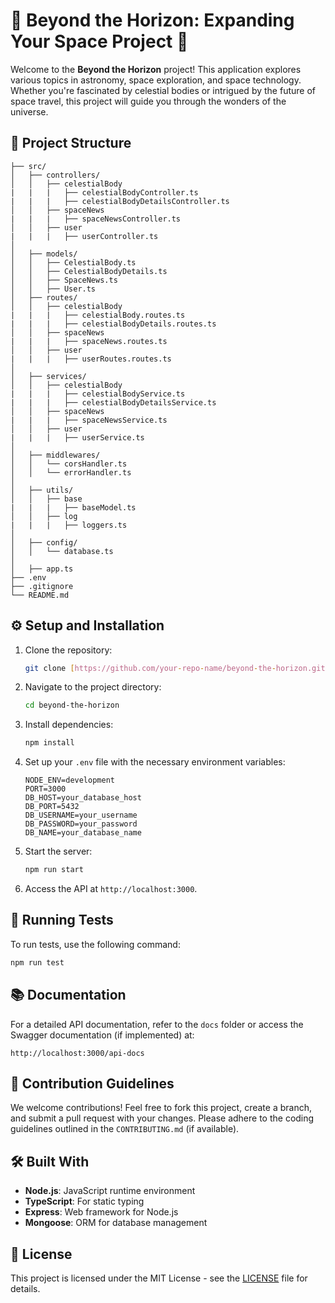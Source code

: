 # 🌌 Beyond the Horizon: Expanding Your Space Project 🚀

Welcome to the **Beyond the Horizon** project! This application explores various topics in astronomy, space exploration, and space technology. Whether you're fascinated by celestial bodies or intrigued by the future of space travel, this project will guide you through the wonders of the universe.

## 📁 Project Structure

```
├── src/
│   ├── controllers/       
│   │   ├── celestialBody
|   |   |   ├── celestialBodyController.ts
|   |   |   ├── celestialBodyDetailsController.ts
│   │   ├── spaceNews
|   |   |   ├── spaceNewsController.ts
│   │   ├── user
|   |   |   ├── userController.ts
│   
│   ├── models/             
│   │   ├── CelestialBody.ts
│   │   ├── CelestialBodyDetails.ts
│   │   ├── SpaceNews.ts
│   │   ├── User.ts
│   ├── routes/             
│   │   ├── celestialBody
|   |   |   ├── celestialBody.routes.ts
|   |   |   ├── celestialBodyDetails.routes.ts
│   │   ├── spaceNews
|   |   |   ├── spaceNews.routes.ts
│   │   ├── user
|   |   |   ├── userRoutes.routes.ts
│   
│   ├── services/           
│   │   ├── celestialBody
|   |   |   ├── celestialBodyService.ts
|   |   |   ├── celestialBodyDetailsService.ts
│   │   ├── spaceNews
|   |   |   ├── spaceNewsService.ts
│   │   ├── user
|   |   |   ├── userService.ts
│   
│   ├── middlewares/        
│   │   └── corsHandler.ts
│   │   └── errorHandler.ts
│   
│   ├── utils/               
│   │   ├── base
|   |   |   ├── baseModel.ts
│   │   ├── log
|   |   |   ├── loggers.ts
│   
│   ├── config/             
│   │   └── database.ts
│ 
│   ├── app.ts              
├── .env                     
├── .gitignore               
└── README.md                
```

## ⚙️ Setup and Installation

1. Clone the repository:
   ```bash
   git clone [https://github.com/your-repo-name/beyond-the-horizon.git](https://github.com/Vaibhav-crux/beyond-the-horizon.git)
   ```
   
2. Navigate to the project directory:
   ```bash
   cd beyond-the-horizon
   ```

3. Install dependencies:
   ```bash
   npm install
   ```

4. Set up your `.env` file with the necessary environment variables:
   ```
   NODE_ENV=development
   PORT=3000
   DB_HOST=your_database_host
   DB_PORT=5432
   DB_USERNAME=your_username
   DB_PASSWORD=your_password
   DB_NAME=your_database_name
   ```

5. Start the server:
   ```bash
   npm run start
   ```

6. Access the API at `http://localhost:3000`.

## 🧪 Running Tests

To run tests, use the following command:
```bash
npm run test
```

## 📚 Documentation

For a detailed API documentation, refer to the `docs` folder or access the Swagger documentation (if implemented) at:
```
http://localhost:3000/api-docs
```

## 🌟 Contribution Guidelines

We welcome contributions! Feel free to fork this project, create a branch, and submit a pull request with your changes. Please adhere to the coding guidelines outlined in the `CONTRIBUTING.md` (if available).

## 🛠️ Built With

- **Node.js**: JavaScript runtime environment
- **TypeScript**: For static typing
- **Express**: Web framework for Node.js
- **Mongoose**: ORM for database management

## 📜 License

This project is licensed under the MIT License - see the [LICENSE](LICENSE) file for details.

